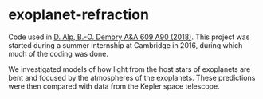 # exoplanet-refraction

Code used in [D. Alp, B.-O. Demory A&A 609 A90 (2018)](https://www.aanda.org/articles/aa/full_html/2018/01/aa31484-17/aa31484-17.html).  This project was started during a summer internship at Cambridge in 2016, during which much of the coding was done. 

We investigated models of how light from the host stars of exoplanets are bent and focused by the atmospheres of the exoplanets. These predictions were then compared with data from the Kepler space telescope.
